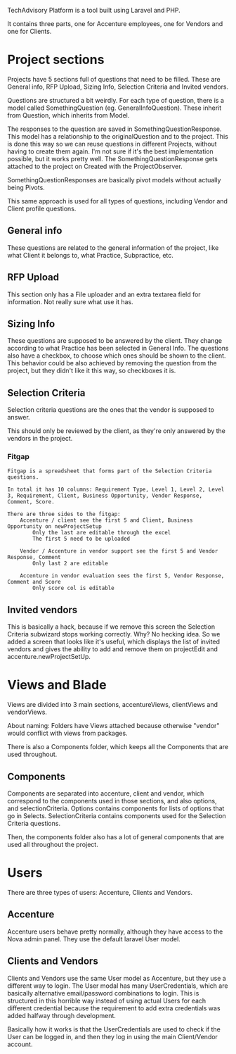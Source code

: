 TechAdvisory Platform is a tool built using Laravel and PHP.

It contains three parts, one for Accenture employees, one for Vendors and one for Clients.

# Project sections

Projects have 5 sections full of questions that need to be filled. These are General info, RFP Upload, Sizing Info, Selection Criteria and Invited vendors.

Questions are structured a bit weirdly. For each type of question, there is a model called SomethingQuestion (eg. GeneralInfoQuestion). These inherit from Question, which inherits from Model.

The responses to the question are saved in SomethingQuestionResponse. This model has a relationship to the originalQuestion and to the project. This is done this way so we can reuse questions in different Projects, without having to create them again. I'm not sure if it's the best implementation possible, but it works pretty well. The SomethingQuestionResponse gets attached to the project on Created with the ProjectObserver.

SomethingQuestionResponses are basically pivot models without actually being Pivots.

This same approach is used for all types of questions, including Vendor and Client profile questions.

## General info

These questions are related to the general information of the project, like what Client it belongs to, what Practice, Subpractice, etc.

## RFP Upload

This section only has a File uploader and an extra textarea field for information. Not really sure what use it has.

## Sizing Info

These questions are supposed to be answered by the client. They change according to what Practice has been selected in General Info. The questions also have a checkbox, to choose which ones should be shown to the client. This behavior could be also achieved by removing the question from the project, but they didn't like it this way, so checkboxes it is.

## Selection Criteria

Selection criteria questions are the ones that the vendor is supposed to answer.

This should only be reviewed by the client, as they're only answered by the vendors in the project.

### Fitgap

    Fitgap is a spreadsheet that forms part of the Selection Criteria questions.

    In total it has 10 columns: Requirement Type, Level 1, Level 2, Level 3, Requirement, Client, Business Opportunity, Vendor Response, Comment, Score.

    There are three sides to the fitgap:
        Accenture / client see the first 5 and Client, Business Opportunity on newProjectSetup
            Only the last are editable through the excel
            The first 5 need to be uploaded

        Vendor / Accenture in vendor support see the first 5 and Vendor Response, Comment
            Only last 2 are editable

        Accenture in vendor evaluation sees the first 5, Vendor Response, Comment and Score
            Only score col is editable

## Invited vendors

This is basically a hack, because if we remove this screen the Selection Criteria subwizard stops working correctly. Why? No hecking idea. So we added a screen that looks like it's useful, which displays the list of invited vendors and gives the ability to add and remove them on projectEdit and accenture.newProjectSetUp.

# Views and Blade

Views are divided into 3 main sections, accentureViews, clientViews and vendorViews.

About naming: Folders have Views attached because otherwise "vendor" would conflict with views from packages.

There is also a Components folder, which keeps all the Components that are used throughout.

## Components

Components are separated into accenture, client and vendor, which correspond to the components used in those sections, and also options, and selectionCriteria. Options contains components for lists of options that go in Selects. SelectionCriteria contains components used for the Selection Criteria questions.

Then, the components folder also has a lot of general components that are used all throughout the project.

# Users

There are three types of users: Accenture, Clients and Vendors.

## Accenture

Accenture users behave pretty normally, although they have access to the Nova admin panel. They use the default laravel User model.

## Clients and Vendors

Clients and Vendors use the same User model as Accenture, but they use a different way to login. The User modal has many UserCredentials, which are basically alternative email/password combinations to login. This is structured in this horrible way instead of using actual Users for each different credential because the requirement to add extra credentials was added halfway through development.

Basically how it works is that the UserCredentials are used to check if the User can be logged in, and then they log in using the main Client/Vendor account.
